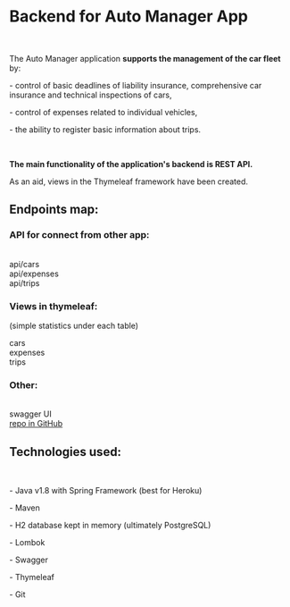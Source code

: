 <h1>Backend for Auto Manager App</h1>
<br>
<div>
    <p>The Auto Manager application <strong>supports the management of the car fleet</strong> by:
    <p>- control of basic deadlines of liability insurance, comprehensive car insurance and technical inspections of cars,</p>
    <p>- control of expenses related to individual vehicles,</p>
    <p>- the ability to register basic information about trips.</p>
</div>
<br>
<div>
    <p><strong>The main functionality of the application's backend is REST API.</strong></p>
    <p>As an aid, views in the Thymeleaf framework have been created.</p>
</div>
<h2>Endpoints map:</h2>
<div>
    <h3>API for connect from other app:</h3><br>
    <a th:href="@{/api/cars}">api/cars</a><br>
    <a th:href="@{/api/expenses}">api/expenses</a><br>
    <a th:href="@{/api/trips}">api/trips</a><br>
</div>
<div>
    <h3>Views in thymeleaf:</h3>
    <p>(simple statistics under each table)</p>
    <a th:href="@{/cars}">cars</a><br>
    <a th:href="@{/expenses}">expenses</a><br>
    <a th:href="@{/trips}">trips</a><br>
</div>
<div>
    <h3>Other:</h3><br>
    <a th:href="@{/swagger-ui/}">swagger UI</a><br>
    <a href="https://github.com/MarcinKaminskiPL/auto-manager-back">repo in GitHub</a><br>
</div>
<h2>Technologies used:</h2>
<br>
<div>
    <p>- Java v1.8 with Spring Framework (best for Heroku)</p>
    <p>- Maven</p>
    <p>- H2 database kept in memory (ultimately PostgreSQL)</p>
    <p>- Lombok</p>
    <p>- Swagger</p>
    <p>- Thymeleaf</p>
    <p>- Git</p>
</div>
